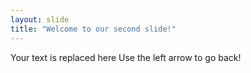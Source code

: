```yaml
---
layout: slide
title: "Welcome to our second slide!"
---
```

Your text is replaced here
Use the left arrow to go back!
